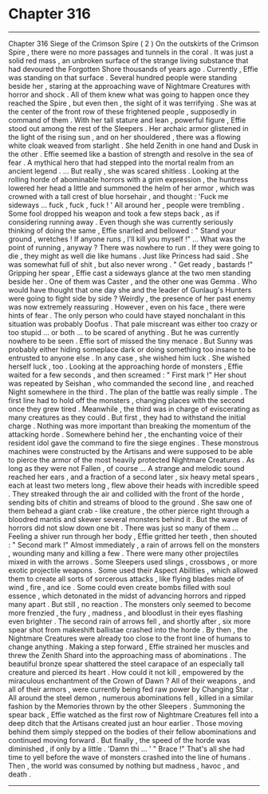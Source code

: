 
# Chapter 316


---

Chapter 316 Siege of the Crimson Spire ( 2 )
On the outskirts of the Crimson Spire , there were no more passages and tunnels in the coral . It was just a solid red mass , an unbroken surface of the strange living substance that had devoured the Forgotten Shore thousands of years ago .
Currently , Effie was standing on that surface .
Several hundred people were standing beside her , staring at the approaching wave of Nightmare Creatures with horror and shock . All of them knew what was going to happen once they reached the Spire , but even then , the sight of it was terrifying .
She was at the center of the front row of these frightened people , supposedly in command of them . With her tall stature and lean , powerful figure , Effie stood out among the rest of the Sleepers . Her archaic armor glistened in the light of the rising sun , and on her shouldered , there was a flowing white cloak weaved from starlight .
She held Zenith in one hand and Dusk in the other .
Effie seemed like a bastion of strength and resolve in the sea of fear . A mythical hero that had stepped into the mortal realm from an ancient legend .
… But really , she was scared shitless .
Looking at the rolling horde of abominable horrors with a grim expression , the huntress lowered her head a little and summoned the helm of her armor , which was crowned with a tall crest of blue horsehair , and thought :
'Fuck me sideways … fuck , fuck , fuck ! '
All around her , people were trembling . Some fool dropped his weapon and took a few steps back , as if considering running away . Even though she was currently seriously thinking of doing the same , Effie snarled and bellowed :
" Stand your ground , wretches ! If anyone runs , I'll kill you myself !"
… What was the point of running , anyway ? There was nowhere to run .
If they were going to die , they might as well die like humans .
Just like Princess had said . She was somewhat full of shit , but also never wrong .
" Get ready , bastards !"
Gripping her spear , Effie cast a sideways glance at the two men standing beside her . One of them was Caster , and the other one was Gemma . Who would have thought that one day she and the leader of Gunlaug's Hunters were going to fight side by side ?
Weirdly , the presence of her past enemy was now extremely reassuring . However , even on his face , there were hints of fear .
The only person who could have stayed nonchalant in this situation was probably Doofus . That pale miscreant was either too crazy or too stupid … or both … to be scared of anything . But he was currently nowhere to be seen . Effie sort of missed the tiny menace .
But Sunny was probably either hiding someplace dark or doing something too insane to be entrusted to anyone else . In any case , she wished him luck .
She wished herself luck , too .
Looking at the approaching horde of monsters , Effie waited for a few seconds , and then screamed :
" First mark !"
Her shout was repeated by Seishan , who commanded the second line , and reached Night somewhere in the third .
The plan of the battle was really simple . The first line had to hold off the monsters , changing places with the second once they grew tired . Meanwhile , the third was in charge of eviscerating as many creatures as they could .
But first , they had to withstand the initial charge . Nothing was more important than breaking the momentum of the attacking horde .
Somewhere behind her , the enchanting voice of their resident idol gave the command to fire the siege engines . These monstrous machines were constructed by the Artisans and were supposed to be able to pierce the armor of the most heavily protected Nightmare Creatures . As long as they were not Fallen , of course …
A strange and melodic sound reached her ears , and a fraction of a second later , six heavy metal spears , each at least two meters long , flew above their heads with incredible speed . They streaked through the air and collided with the front of the horde , sending bits of chitin and streams of blood to the ground .
She saw one of them behead a giant crab - like creature , the other pierce right through a bloodred mantis and skewer several monsters behind it . But the wave of horrors did not slow down one bit . There was just so many of them …
Feeling a shiver run through her body , Effie gritted her teeth , then shouted :
" Second mark !"
Almost immediately , a rain of arrows fell on the monsters , wounding many and killing a few . There were many other projectiles mixed in with the arrows . Some Sleepers used slings , crossbows , or more exotic projectile weapons . Some used their Aspect Abilities , which allowed them to create all sorts of sorcerous attacks , like flying blades made of wind , fire , and ice . Some could even create bombs filled with soul essence , which detonated in the midst of advancing horrors and ripped many apart .
But still , no reaction . The monsters only seemed to become more frenzied , the fury , madness , and bloodlust in their eyes flashing even brighter .
The second rain of arrows fell , and shortly after , six more spear shot from makeshift ballistae crashed into the horde . By then , the Nightmare Creatures were already too close to the front line of humans to change anything .
Making a step forward , Effie strained her muscles and threw the Zenith Shard into the approaching mass of abominations . The beautiful bronze spear shattered the steel carapace of an especially tall creature and pierced its heart .
How could it not kill , empowered by the miraculous enchantment of the Crown of Dawn ? All of their weapons , and all of their armors , were currently being fed raw power by Changing Star .
All around the steel demon , numerous abominations fell , killed in a similar fashion by the Memories thrown by the other Sleepers .
Summoning the spear back , Effie watched as the first row of Nightmare Creatures fell into a deep ditch that the Artisans created just an hour earlier . Those moving behind them simply stepped on the bodies of their fellow abominations and continued moving forward .
But finally , the speed of the horde was diminished , if only by a little .
'Damn thi … '
" Brace !"
That's all she had time to yell before the wave of monsters crashed into the line of humans .
Then , the world was consumed by nothing but madness , havoc , and death .

---

